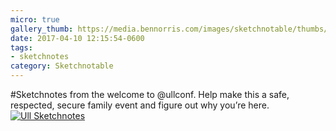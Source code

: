 ```yaml
---
micro: true
gallery_thumb: https://media.bennorris.com/images/sketchnotable/thumbs/ull-2017-sketchnotes-00.jpg
date: 2017-04-10 12:15:54-0600
tags:
- sketchnotes
category: Sketchnotable
---
```


#Sketchnotes from the welcome to @ullconf. Help make this a safe, respected, secure family event and figure out why you’re here. [![Ull Sketchnotes](https://media.bennorris.com/images/sketchnotable/ull-2017/ull-2017-sketchnotes-00.jpg)](https://media.bennorris.com/images/sketchnotable/ull-2017/ull-2017-sketchnotes-00.jpg)